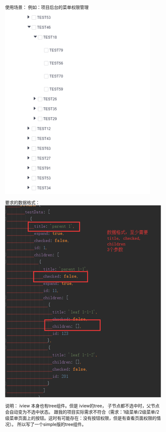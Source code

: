 
使用场景：
例如：项目后台的菜单权限管理
![Image text](https://raw.githubusercontent.com/RunAndRun/PTree/master/src/assets/style.png)

要求的数据格式：
![Image text](https://raw.githubusercontent.com/RunAndRun/PTree/master/src/assets/data.png)

说明：
iview 本身也有tree组件。但是 iview的tree， 子节点都不选中时，父节点会自动变为不选中状态。
跟我的项目实际需求不符合（需求：1级菜单/2级菜单/2级菜单页面上的按钮。这时有可能存在：没有按钮权限，但是有查看页面权限的情况）。
所以写了一个simple版的tree组件。
